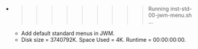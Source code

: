 * >>>>>>>>> Running inst-std-00-jwm-menu.sh ...
  * Add default standard menus in JWM.
  * Disk size = 3740792K. Space Used = 4K. Runtime = 00:00:00:00.
